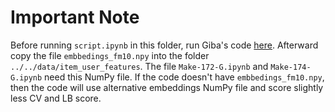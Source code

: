 # Important Note

Before running `script.ipynb` in this folder, run Giba's code [here][1]. Afterward copy the file `embbedings_fm10.npy` into the folder `../../data/item_user_features`. The file `Make-172-G.ipynb` and `Make-174-G.ipynb` need this NumPy file. If the code doesn't have `embbedings_fm10.npy`, then the code will use alternative embeddings NumPy file and score slightly less CV and LB score.

[1]: https://github.com/titericz/otto2023_giba
